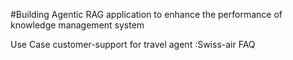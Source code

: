 #Building Agentic RAG application to enhance the performance of knowledge management system 


Use Case customer-support for travel agent :Swiss-air FAQ
